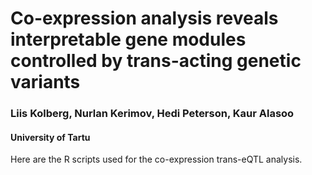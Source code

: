 # Co-expression analysis reveals interpretable gene modules controlled by trans-acting genetic variants
### Liis Kolberg, Nurlan Kerimov, Hedi Peterson, Kaur Alasoo 
#### University of Tartu 


Here are the R scripts used for the co-expression trans-eQTL analysis.  







